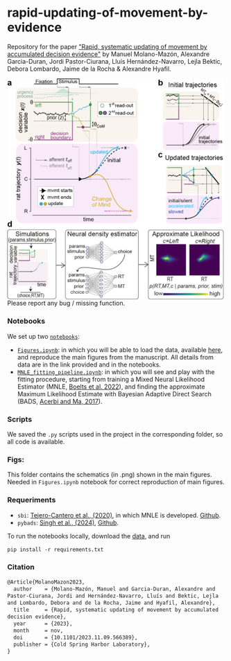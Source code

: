 # rapid-updating-of-movement-by-evidence
Repository for the paper ["Rapid, systematic updating of movement by accumulated decision evidence"](https://www.biorxiv.org/content/10.1101/2023.11.09.566389v2) by Manuel Molano-Mazón, Alexandre Garcia-Duran, Jordi Pastor-Ciurana, Lluís Hernández-Navarro, Lejla Bektic, Debora Lombardo, Jaime de la Rocha & Alexandre Hyafil.

<img src="figs/figure_5.png"
     alt="Figure 5"
     style="float: left; margin-right: 10px;"
     width = "500"/>

Please report any bug / missing function.

### Notebooks
We set up two [`notebooks`](notebooks):
- [```Figures.ipynb```](notebooks/Figures.ipynb): in which you will be able to load the data, available [here](https://osf.io/794vk/), and reproduce the main figures from the manuscript. All details from data are in the link provided and in the notebooks.
- [```MNLE_fitting_pipeline.ipynb```](notebooks/MNLE_fitting_pipeline.ipynb): in which you will see and play with the fitting procedure, starting from training a Mixed Neural Likelihood Estimator (MNLE, [Boelts et al. 2022](https://elifesciences.org/articles/77220)), and finding the approximate Maximum Likelihood Estimate with Bayesian Adaptive Direct Search (BADS, [Acerbi and Ma, 2017](https://papers.nips.cc/paper_files/paper/2017/hash/df0aab058ce179e4f7ab135ed4e641a9-Abstract.html)).

### Scripts
We saved the ```.py``` scripts used in the project in the corresponding folder, so all code is available.

### Figs:
This folder contains the schematics (in .png) shown in the main figures. Needed in ```Figures.ipynb``` notebook for correct reproduction of main figures.

### Requeriments
- ```sbi```: [Tejero-Cantero et al., (2020)](https://joss.theoj.org/papers/10.21105/joss.02505), in which MNLE is developed. [Github](https://github.com/sbi-dev/sbi).
- ```pybads```: [Singh et al., (2024)](https://joss.theoj.org/papers/10.21105/joss.05694), [Github](https://github.com/acerbilab/pybads).

To run the notebooks locally, download the [data](https://osf.io/794vk/), and run
```
pip install -r requirements.txt
``` 


### Citation
```
@Article{MolanoMazon2023,
  author    = {Molano-Mazón, Manuel and Garcia-Duran, Alexandre and Pastor-Ciurana, Jordi and Hernández-Navarro, Lluís and Bektic, Lejla and Lombardo, Debora and de la Rocha, Jaime and Hyafil, Alexandre},
  title     = {Rapid, systematic updating of movement by accumulated decision evidence},
  year      = {2023},
  month     = nov,
  doi       = {10.1101/2023.11.09.566389},
  publisher = {Cold Spring Harbor Laboratory},
}
```
